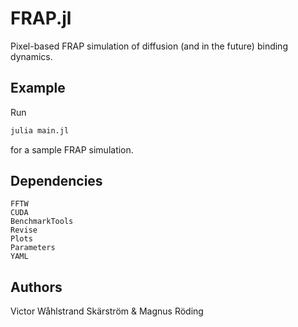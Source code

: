 # FRAP.jl
Pixel-based FRAP simulation of diffusion (and in the future) binding dynamics.

## Example
Run 
```julia
julia main.jl
```
for a sample FRAP simulation.

## Dependencies
```
FFTW
CUDA
BenchmarkTools
Revise
Plots
Parameters
YAML
```

## Authors
Victor Wåhlstrand Skärström & Magnus Röding